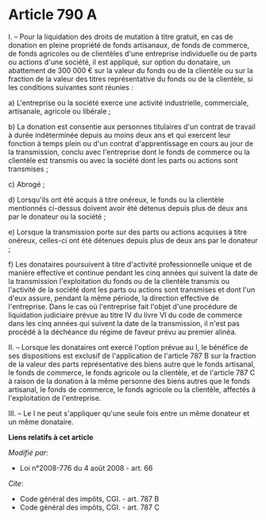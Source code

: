 # Article 790 A

I. – Pour la liquidation des droits de mutation à titre gratuit, en cas de donation en pleine propriété de fonds artisanaux,
de fonds de commerce, de fonds agricoles ou de clientèles d'une entreprise individuelle ou de parts ou actions d'une société,
il est appliqué, sur option du donataire, un abattement de 300 000 € sur la valeur du fonds ou de la clientèle ou sur la
fraction de la valeur des titres représentative du fonds ou de la clientèle, si les conditions suivantes sont réunies :

a) L'entreprise ou la société exerce une activité industrielle, commerciale, artisanale, agricole ou libérale ;

b) La donation est consentie aux personnes titulaires d'un contrat de travail à durée indéterminée depuis au moins deux ans
et qui exercent leur fonction à temps plein ou d'un contrat d'apprentissage en cours au jour de la transmission, conclu avec
l'entreprise dont le fonds de commerce ou la clientèle est transmis ou avec la société dont les parts ou actions sont
transmises ;

c) Abrogé ;

d) Lorsqu'ils ont été acquis à titre onéreux, le fonds ou la clientèle mentionnés ci-dessus doivent avoir été détenus depuis
plus de deux ans par le donateur ou la société ;

e) Lorsque la transmission porte sur des parts ou actions acquises à titre onéreux, celles-ci ont été détenues depuis plus de
deux ans par le donateur ;

f) Les donataires poursuivent à titre d'activité professionnelle unique et de manière effective et continue pendant les cinq
années qui suivent la date de la transmission l'exploitation du fonds ou de la clientèle transmis ou l'activité de la société
dont les parts ou actions sont transmises et dont l'un d'eux assure, pendant la même période, la direction effective de
l'entreprise. Dans le cas où l'entreprise fait l'objet d'une procédure de liquidation judiciaire prévue au titre IV du livre
VI du code de commerce dans les cinq années qui suivent la date de la transmission, il n'est pas procédé à la déchéance du
régime de faveur prévu au premier alinéa.

II. – Lorsque les donataires ont exercé l'option prévue au I, le bénéfice de ses dispositions est exclusif de l'application
de l'article 787 B sur la fraction de la valeur des parts représentative des biens autre que le fonds artisanal, le fonds de
commerce, le fonds agricole ou la clientèle, et de l'article 787 C à raison de la donation à la même personne des biens
autres que le fonds artisanal, le fonds de commerce, le fonds agricole ou la clientèle, affectés à l'exploitation de
l'entreprise.

III. – Le I ne peut s'appliquer qu'une seule fois entre un même donateur et un même donataire.

**Liens relatifs à cet article**

_Modifié par_:

  - Loi n°2008-776 du 4 août 2008 - art. 66

_Cite_:

  - Code général des impôts, CGI. - art. 787 B
  - Code général des impôts, CGI. - art. 787 C
